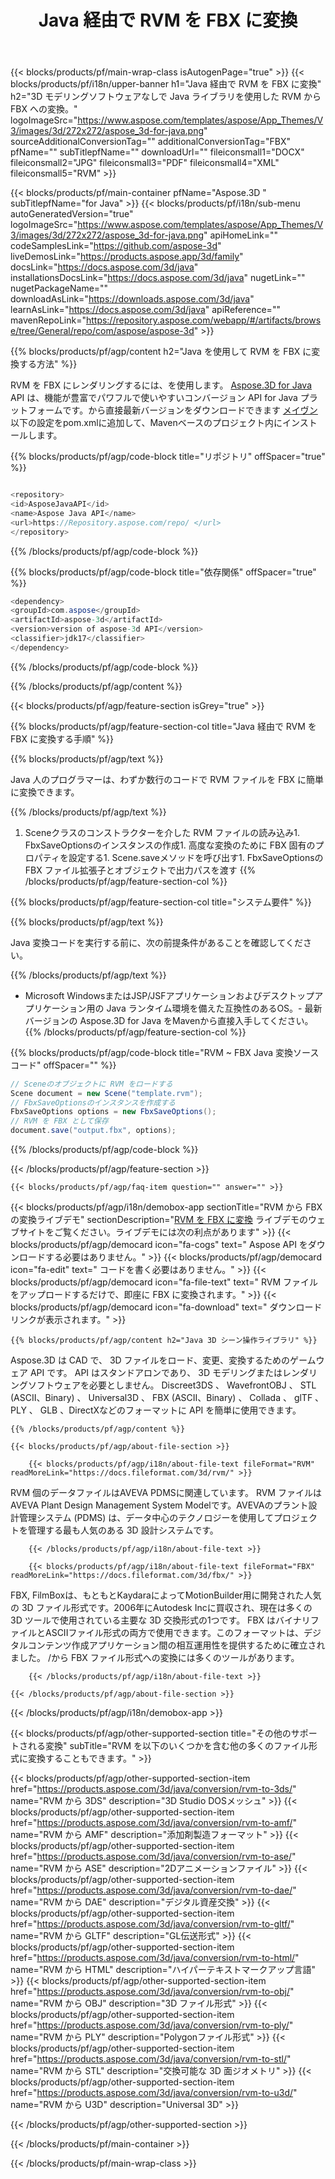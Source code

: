 ﻿---
title: Java 経由で RVM を FBX に変換 
weight: 2800
url: /ja/java/conversion/rvm-to-fbx/ 
description: RVM 形式の Java ファイルへの変換コードのサンプル。このコード例を使用して、Webまたはデスクトップ Java ベースのアプリケーション内で RVM を FBX に変換します。
---
{{< blocks/products/pf/main-wrap-class isAutogenPage="true" >}}
{{< blocks/products/pf/i18n/upper-banner h1="Java 経由で RVM を FBX に変換" h2="3D モデリングソフトウェアなしで Java ライブラリを使用した RVM から FBX への変換。" logoImageSrc="https://www.aspose.com/templates/aspose/App_Themes/V3/images/3d/272x272/aspose_3d-for-java.png" sourceAdditionalConversionTag="" additionalConversionTag="FBX" pfName="" subTitlepfName="" downloadUrl="" fileiconsmall1="DOCX" fileiconsmall2="JPG" fileiconsmall3="PDF" fileiconsmall4="XML" fileiconsmall5="RVM" >}}

{{< blocks/products/pf/main-container pfName="Aspose.3D " subTitlepfName="for Java" >}}
{{< blocks/products/pf/i18n/sub-menu autoGeneratedVersion="true" logoImageSrc="https://www.aspose.com/templates/aspose/App_Themes/V3/images/3d/272x272/aspose_3d-for-java.png" apiHomeLink="" codeSamplesLink="https://github.com/aspose-3d" liveDemosLink="https://products.aspose.app/3d/family" docsLink="https://docs.aspose.com/3d/java" installationsDocsLink="https://docs.aspose.com/3d/java" nugetLink="" nugetPackageName="" downloadAsLink="https://downloads.aspose.com/3d/java" learnAsLink="https://docs.aspose.com/3d/java" apiReference="" mavenRepoLink="https://repository.aspose.com/webapp/#/artifacts/browse/tree/General/repo/com/aspose/aspose-3d" >}}

{{% blocks/products/pf/agp/content h2="Java を使用して RVM を FBX に変換する方法" %}}

 RVM を FBX にレンダリングするには、を使用します。
 [Aspose.3D for Java](https://products.aspose.com/3d/java) 
 API は、機能が豊富でパワフルで使いやすいコンバージョン API for Java プラットフォームです。から直接最新バージョンをダウンロードできます
 [メイヴン](https://repository.aspose.com/webapp/#/artifacts/browse/tree/General/repo/com/aspose/aspose-3d) 
 以下の設定をpom.xmlに追加して、Mavenベースのプロジェクト内にインストールします。

{{% blocks/products/pf/agp/code-block title="リポジトリ" offSpacer="true" %}}

```cs

<repository>
<id>AsposeJavaAPI</id>
<name>Aspose Java API</name>
<url>https://Repository.aspose.com/repo/ </url>
</repository>


```

{{% /blocks/products/pf/agp/code-block %}}

{{% blocks/products/pf/agp/code-block title="依存関係" offSpacer="true" %}}

```cs
<dependency>
<groupId>com.aspose</groupId>
<artifactId>aspose-3d</artifactId>
<version>version of aspose-3d API</version>
<classifier>jdk17</classifier>
</dependency>


```

{{% /blocks/products/pf/agp/code-block %}}

{{% /blocks/products/pf/agp/content %}}

{{< blocks/products/pf/agp/feature-section isGrey="true" >}}

{{% blocks/products/pf/agp/feature-section-col title="Java 経由で RVM を FBX に変換する手順" %}}

{{% blocks/products/pf/agp/text %}}

 Java 人のプログラマーは、わずか数行のコードで RVM ファイルを FBX に簡単に変換できます。

{{% /blocks/products/pf/agp/text %}}

1. Sceneクラスのコンストラクターを介した RVM ファイルの読み込み1. FbxSaveOptionsのインスタンスの作成1. 高度な変換のために FBX 固有のプロパティを設定する1. Scene.saveメソッドを呼び出す1. FbxSaveOptionsの FBX ファイル拡張子とオブジェクトで出力パスを渡す
{{% /blocks/products/pf/agp/feature-section-col %}}

{{% blocks/products/pf/agp/feature-section-col title="システム要件" %}}

{{% blocks/products/pf/agp/text %}}

 Java 変換コードを実行する前に、次の前提条件があることを確認してください。

{{% /blocks/products/pf/agp/text %}}

- Microsoft WindowsまたはJSP/JSFアプリケーションおよびデスクトップアプリケーション用の Java ランタイム環境を備えた互換性のあるOS。- 最新バージョンの Aspose.3D for Java をMavenから直接入手してください。
{{% /blocks/products/pf/agp/feature-section-col %}}

{{% blocks/products/pf/agp/code-block title="RVM ~ FBX Java 変換ソースコード" offSpacer="" %}}

```cs
// Sceneのオブジェクトに RVM をロードする 
Scene document = new Scene("template.rvm");
// FbxSaveOptionsのインスタンスを作成する 
FbxSaveOptions options = new FbxSaveOptions();
// RVM を FBX として保存 
document.save("output.fbx", options);   


```

{{% /blocks/products/pf/agp/code-block %}}

{{< /blocks/products/pf/agp/feature-section >}}

    {{< blocks/products/pf/agp/faq-item question="" answer="" >}}
 

<!-- aboutfile Starts -->

{{< blocks/products/pf/agp/i18n/demobox-app sectionTitle="RVM から FBX の変換ライブデモ" sectionDescription="[RVM を FBX に変換](https://products.aspose.app/3d/conversion/rvm-to-fbx) ライブデモのウェブサイトをご覧ください。ライブデモには次の利点があります" >}}
        {{< blocks/products/pf/agp/democard icon="fa-cogs" text=" Aspose API をダウンロードする必要はありません。" >}}
        {{< blocks/products/pf/agp/democard icon="fa-edit" text=" コードを書く必要はありません。" >}}
        {{< blocks/products/pf/agp/democard icon="fa-file-text" text=" RVM ファイルをアップロードするだけで、即座に FBX に変換されます。" >}}
        {{< blocks/products/pf/agp/democard icon="fa-download" text=" ダウンロードリンクが表示されます。" >}}

    {{% blocks/products/pf/agp/content h2="Java 3D シーン操作ライブラリ" %}}

 Aspose.3D は CAD で、 3D ファイルをロード、変更、変換するためのゲームウェア API です。 API はスタンドアロンであり、 3D モデリングまたはレンダリングソフトウェアを必要としません。 Discreet3DS 、 WavefrontOBJ 、 STL (ASCII、Binary) 、 Universal3D 、 FBX (ASCII、Binary) 、 Collada 、 glTF 、 PLY 、 GLB 、DirectXなどのフォーマットに API を簡単に使用できます。 



    {{% /blocks/products/pf/agp/content %}}

    {{< blocks/products/pf/agp/about-file-section >}}

        {{< blocks/products/pf/agp/i18n/about-file-text fileFormat="RVM" readMoreLink="https://docs.fileformat.com/3d/rvm/" >}}

RVM 個のデータファイルはAVEVA PDMSに関連しています。 RVM ファイルはAVEVA Plant Design Management System Modelです。AVEVAのプラント設計管理システム (PDMS) は、データ中心のテクノロジーを使用してプロジェクトを管理する最も人気のある 3D 設計システムです。


        {{< /blocks/products/pf/agp/i18n/about-file-text >}}

        {{< blocks/products/pf/agp/i18n/about-file-text fileFormat="FBX" readMoreLink="https://docs.fileformat.com/3d/fbx/" >}}

FBX, FilmBoxは、もともとKaydaraによってMotionBuilder用に開発された人気の 3D ファイル形式です。2006年にAutodesk Incに買収され、現在は多くの 3D ツールで使用されている主要な 3D 交換形式の1つです。 FBX はバイナリファイルとASCIIファイル形式の両方で使用できます。このフォーマットは、デジタルコンテンツ作成アプリケーション間の相互運用性を提供するために確立されました。 /から FBX ファイル形式への変換には多くのツールがあります。


        {{< /blocks/products/pf/agp/i18n/about-file-text >}}

    {{< /blocks/products/pf/agp/about-file-section >}}

{{< /blocks/products/pf/agp/i18n/demobox-app >}}

<!-- aboutfile Ends -->

{{< blocks/products/pf/agp/other-supported-section title="その他のサポートされる変換" subTitle="RVM を以下のいくつかを含む他の多くのファイル形式に変換することもできます。" >}}

{{< blocks/products/pf/agp/other-supported-section-item href="https://products.aspose.com/3d/java/conversion/rvm-to-3ds/" name="RVM から 3DS" description="3D Studio DOSメッシュ" >}}
{{< blocks/products/pf/agp/other-supported-section-item href="https://products.aspose.com/3d/java/conversion/rvm-to-amf/" name="RVM から AMF" description="添加剤製造フォーマット" >}}
{{< blocks/products/pf/agp/other-supported-section-item href="https://products.aspose.com/3d/java/conversion/rvm-to-ase/" name="RVM から ASE" description="2Dアニメーションファイル" >}}
{{< blocks/products/pf/agp/other-supported-section-item href="https://products.aspose.com/3d/java/conversion/rvm-to-dae/" name="RVM から DAE" description="デジタル資産交換" >}}
{{< blocks/products/pf/agp/other-supported-section-item href="https://products.aspose.com/3d/java/conversion/rvm-to-gltf/" name="RVM から GLTF" description="GL伝送形式" >}}
{{< blocks/products/pf/agp/other-supported-section-item href="https://products.aspose.com/3d/java/conversion/rvm-to-html/" name="RVM から HTML" description="ハイパーテキストマークアップ言語" >}}
{{< blocks/products/pf/agp/other-supported-section-item href="https://products.aspose.com/3d/java/conversion/rvm-to-obj/" name="RVM から OBJ" description="3D ファイル形式" >}}
{{< blocks/products/pf/agp/other-supported-section-item href="https://products.aspose.com/3d/java/conversion/rvm-to-ply/" name="RVM から PLY" description="Polygonファイル形式" >}}
{{< blocks/products/pf/agp/other-supported-section-item href="https://products.aspose.com/3d/java/conversion/rvm-to-stl/" name="RVM から STL" description="交換可能な 3D 面ジオメトリ" >}}
{{< blocks/products/pf/agp/other-supported-section-item href="https://products.aspose.com/3d/java/conversion/rvm-to-u3d/" name="RVM から U3D" description="Universal 3D" >}}

{{< /blocks/products/pf/agp/other-supported-section >}}

{{< /blocks/products/pf/main-container >}}
    
{{< /blocks/products/pf/main-wrap-class >}}